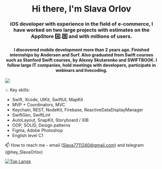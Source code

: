 <h1 align="center">Hi there, I'm <a>Slava Orlov</a> 
<h3 align="center">iOS developer with experience in the field of e-commerce, I have worked on two large projects with estimates on the AppStore 4️⃣.9️⃣ and with millions of users.</h3>
<h4 align="center"> I discovered mobile development more than 2 years ago. Finished internships by Andersen and Surf. Also graduated from Swift courses such as Stanford Swift courses, by Alexey Skutarenko and SWIFTBOOK. I follow large IT companies, hold meetings with developers, participate in webinars and livecoding.</h4>

![](https://komarev.com/ghpvc/?username=SlavikOrlov)

💥 Key skills:
- Swift, Xcode, UIKit, SwiftUI, MapKit
- MVP + Coordinators, MVC
- Keychain, REST, NodeKit, Firebase, ReactiveDataDisplayManager
- SwiftGen, SwiftLint
- AutoLayout, SnapKit, Storyboard / XIB
- OOP, SOLID, Design patterns
- Figma, Adobe Photoshop
- English level C1

📫 How to reach me - email (Slava7711240@gmail.com) and telegram (@hey_SlavaOrlov)

[![Top Langs](https://github-readme-stats.vercel.app/api/top-langs/?username=SlavikOrlov&layout=compact)](https://github.com/anuraghazra/github-readme-stats)


<!---
SlavikOrlov/SlavikOrlov is a ✨ special ✨ repository because its `README.md` (this file) appears on your GitHub profile.
You can click the Preview link to take a look at your changes.
--->
